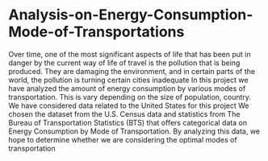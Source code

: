 # Analysis-on-Energy-Consumption-Mode-of-Transportations
Over time, one of the most significant aspects of life that has been put in danger by the current way of life of travel is the pollution that is being produced. They are damaging the environment, and in certain parts of the world, the pollution is turning certain cities inadequate
In this project we have analyzed the amount of energy consumption by various modes of transportation.  This is vary depending on the size of population, country. We have considered data related to the United States for this project
We chosen the dataset from the U.S. Census data and statistics from The Bureau of Transportation Statistics (BTS) that offers categorical data on Energy Consumption by Mode of Transportation. 
By analyzing this data, we hope to determine whether we are considering the optimal modes of transportation
